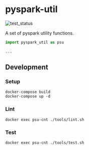 # pyspark-util

![test_status](https://github.com/harupy/pyspark-util/workflows/Test/badge.svg)

A set of pyspark utility functions.

```python
import pyspark_util as psu

...
```

## Development

### Setup

```
docker-compose build
docker-compose up -d
```

### Lint

```
docker exec psu-cnt ./tools/lint.sh
```

### Test

```
docker exec psu-cnt ./tools/test.sh
```
